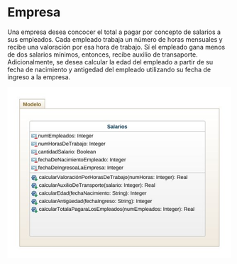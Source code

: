 # Empresa
Una empresa desea concocer el total a pagar por concepto de salarios a sus empleados. Cada empleado trabaja un número de horas mensuales
y recibe una valoración por esa hora de trabajo. Sí el empleado gana menos de dos salarios mínimos, entonces, recibe auxilio de transaporte. Adicionalmente, se desea calcular la edad del empleado a partir de su fecha de nacimiento y antigedad del empleado utilizando su fecha de ingreso a la empresa.

![Diagrama de clases](empresa.jpeg "Diagrama de clases")